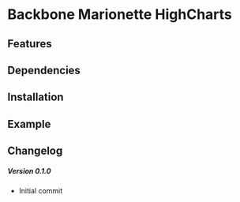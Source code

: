 # Backbone Marionette HighCharts

## Features

## Dependencies

## Installation

## Example

## Changelog

##### Version 0.1.0
  - Initial commit
